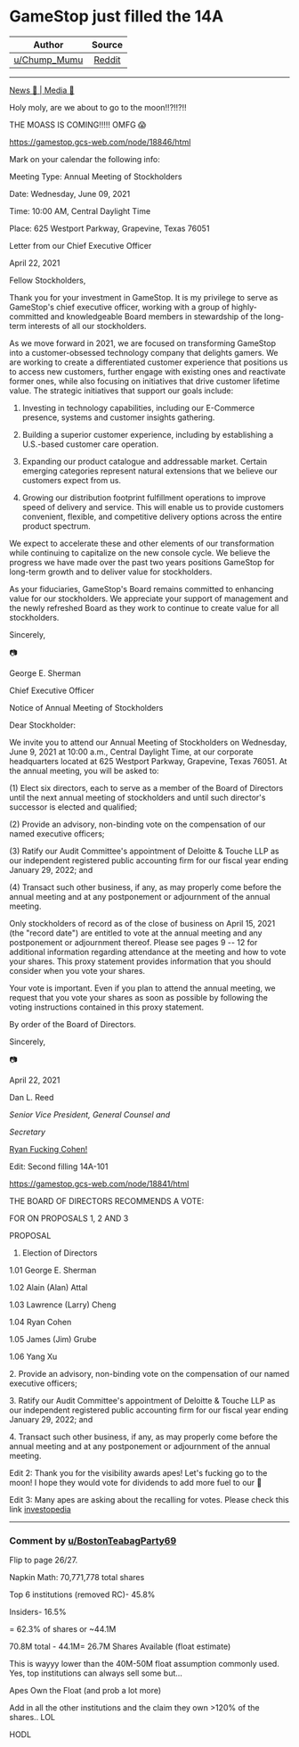 GameStop just filled the 14A
============================

| Author       | Source       | 
| :-------------: |:-------------:|
|  [u/Chump_Mumu](https://www.reddit.com/user/Chump_Mumu/) | [Reddit](https://www.reddit.com/r/Superstonk/comments/mwfqma/gamestop_just_filled_the_14a/) | 

---

[News 📰 | Media 📱](https://www.reddit.com/r/Superstonk/search?q=flair_name%3A%22News%20%F0%9F%93%B0%20%7C%20Media%20%F0%9F%93%B1%22&restrict_sr=1)

Holy moly, are we about to go to the moon!!?!!?!!

THE MOASS IS COMING!!!!! OMFG 😱

<https://gamestop.gcs-web.com/node/18846/html>

Mark on your calendar the following info:

Meeting Type: Annual Meeting of Stockholders

Date: Wednesday, June 09, 2021

Time: 10:00 AM, Central Daylight Time

Place: 625 Westport Parkway, Grapevine, Texas 76051

Letter from our Chief Executive Officer

April 22, 2021

Fellow Stockholders,

Thank you for your investment in GameStop. It is my privilege to serve as GameStop's chief executive officer, working with a group of highly-committed and knowledgeable Board members in stewardship of the long-term interests of all our stockholders.

As we move forward in 2021, we are focused on transforming GameStop into a customer-obsessed technology company that delights gamers. We are working to create a differentiated customer experience that positions us to access new customers, further engage with existing ones and reactivate former ones, while also focusing on initiatives that drive customer lifetime value. The strategic initiatives that support our goals include:

1.  Investing in technology capabilities, including our E-Commerce presence, systems and customer insights gathering.

2.  Building a superior customer experience, including by establishing a U.S.-based customer care operation.

3.  Expanding our product catalogue and addressable market. Certain emerging categories represent natural extensions that we believe our customers expect from us.

4.  Growing our distribution footprint fulfillment operations to improve speed of delivery and service. This will enable us to provide customers convenient, flexible, and competitive delivery options across the entire product spectrum.

We expect to accelerate these and other elements of our transformation while continuing to capitalize on the new console cycle. We believe the progress we have made over the past two years positions GameStop for long-term growth and to deliver value for stockholders.

As your fiduciaries, GameStop's Board remains committed to enhancing value for our stockholders. We appreciate your support of management and the newly refreshed Board as they work to continue to create value for all stockholders.

Sincerely,

📷

George E. Sherman

Chief Executive Officer

Notice of Annual Meeting of Stockholders

Dear Stockholder:

We invite you to attend our Annual Meeting of Stockholders on Wednesday, June 9, 2021 at 10:00 a.m., Central Daylight Time, at our corporate headquarters located at 625 Westport Parkway, Grapevine, Texas 76051. At the annual meeting, you will be asked to:

(1) Elect six directors, each to serve as a member of the Board of Directors until the next annual meeting of stockholders and until such director's successor is elected and qualified;

(2) Provide an advisory, non-binding vote on the compensation of our named executive officers;

(3) Ratify our Audit Committee's appointment of Deloitte & Touche LLP as our independent registered public accounting firm for our fiscal year ending January 29, 2022; and

(4) Transact such other business, if any, as may properly come before the annual meeting and at any postponement or adjournment of the annual meeting.

Only stockholders of record as of the close of business on April 15, 2021 (the "record date") are entitled to vote at the annual meeting and any postponement or adjournment thereof. Please see pages 9 -- 12 for additional information regarding attendance at the meeting and how to vote your shares. This proxy statement provides information that you should consider when you vote your shares.

Your vote is important. Even if you plan to attend the annual meeting, we request that you vote your shares as soon as possible by following the voting instructions contained in this proxy statement.

By order of the Board of Directors.

Sincerely,

📷

April 22, 2021

Dan L. Reed

*Senior Vice President, General Counsel and*

*Secretary*

[Ryan Fucking Cohen!](https://preview.redd.it/g7z50aksrsu61.png?width=1656&format=png&auto=webp&s=056bae5b9219dbf7d17c10a7ce5024e56756c5cf)

Edit: Second filling 14A-101

<https://gamestop.gcs-web.com/node/18841/html>

THE BOARD OF DIRECTORS RECOMMENDS A VOTE:

FOR ON PROPOSALS 1, 2 AND 3

PROPOSAL

1.  Election of Directors

1.01 George E. Sherman

1.02 Alain (Alan) Attal

1.03 Lawrence (Larry) Cheng

1.04 Ryan Cohen

1.05 James (Jim) Grube

1.06 Yang Xu

2\. Provide an advisory, non-binding vote on the compensation of our named executive officers;

3\. Ratify our Audit Committee's appointment of Deloitte & Touche LLP as our independent registered public accounting firm for our fiscal year ending January 29, 2022; and

4\. Transact such other business, if any, as may properly come before the annual meeting and at any postponement or adjournment of the annual meeting.

Edit 2: Thank you for the visibility awards apes! Let's fucking go to the moon! I hope they would vote for dividends to add more fuel to our 🚀

Edit 3: Many apes are asking about the recalling for votes. Please check this link [investopedia](https://www.investopedia.com/ask/answers/05/shortsalevotingrights.asp)

---

### Comment by [u/BostonTeabagParty69](https://www.reddit.com/user/BostonTeabagParty69/)
Flip to page 26/27.

Napkin Math: 70,771,778 total shares

Top 6 institutions (removed RC)- 45.8%

Insiders- 16.5%

= 62.3% of shares or ~44.1M

70.8M total - 44.1M= 26.7M Shares Available (float estimate)

This is wayyy lower than the 40M-50M float assumption commonly used. Yes, top institutions can always sell some but...

Apes Own the Float (and prob a lot more)

Add in all the other institutions and the claim they own >120% of the shares.. LOL

HODL
